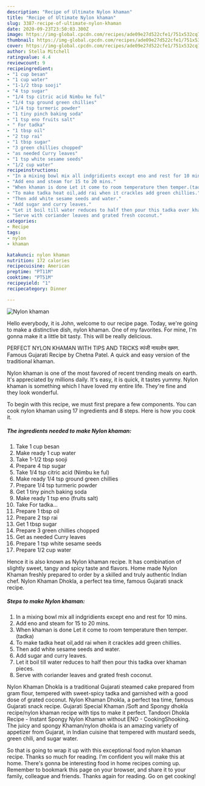 ```yaml
---
description: "Recipe of Ultimate Nylon khaman"
title: "Recipe of Ultimate Nylon khaman"
slug: 3387-recipe-of-ultimate-nylon-khaman
date: 2020-09-23T23:50:03.300Z
image: https://img-global.cpcdn.com/recipes/ade09e27d522cfe1/751x532cq70/nylon-khaman-recipe-main-photo.jpg
thumbnail: https://img-global.cpcdn.com/recipes/ade09e27d522cfe1/751x532cq70/nylon-khaman-recipe-main-photo.jpg
cover: https://img-global.cpcdn.com/recipes/ade09e27d522cfe1/751x532cq70/nylon-khaman-recipe-main-photo.jpg
author: Stella Mitchell
ratingvalue: 4.4
reviewcount: 9
recipeingredient:
- "1 cup besan"
- "1 cup water"
- "1-1/2 tbsp sooji"
- "4 tsp sugar"
- "1/4 tsp citric acid Nimbu ke ful"
- "1/4 tsp ground green chillies"
- "1/4 tsp turmeric powder"
- "1 tiny pinch baking soda"
- "1 tsp eno fruits salt"
- " For tadka"
- "1 tbsp oil"
- "2 tsp rai"
- "1 tbsp sugar"
- "3 green chillies chopped"
- "as needed Curry leaves"
- "1 tsp white sesame seeds"
- "1/2 cup water"
recipeinstructions:
- "In a mixing bowl mix all indgridients except eno and rest for 10 mins."
- "Add eno and steam for 15 to 20 mins."
- "When khaman is done Let it come to room temperature then temper.(tadka)"
- "To make tadka heat oil,add rai when it crackles add green chillies."
- "Then add white sesame seeds and water."
- "Add sugar and curry leaves."
- "Let it boil till water reduces to half then pour this tadka over khaman pieces."
- "Serve with coriander leaves and grated fresh coconut."
categories:
- Recipe
tags:
- nylon
- khaman

katakunci: nylon khaman 
nutrition: 172 calories
recipecuisine: American
preptime: "PT11M"
cooktime: "PT51M"
recipeyield: "1"
recipecategory: Dinner

---
```



![Nylon khaman](https://img-global.cpcdn.com/recipes/ade09e27d522cfe1/751x532cq70/nylon-khaman-recipe-main-photo.jpg)

Hello everybody, it is John, welcome to our recipe page. Today, we're going to make a distinctive dish, nylon khaman. One of my favorites. For mine, I'm gonna make it a little bit tasty. This will be really delicious.

PERFECT NYLON KHAMAN WITH TIPS AND TRICKS स्पंजी नायलोन खमण. Famous Gujarati Recipe by Chetna Patel. A quick and easy version of the traditional khaman.

Nylon khaman is one of the most favored of recent trending meals on earth. It's appreciated by millions daily. It's easy, it is quick, it tastes yummy. Nylon khaman is something which I have loved my entire life. They're fine and they look wonderful.


To begin with this recipe, we must first prepare a few components. You can cook nylon khaman using 17 ingredients and 8 steps. Here is how you cook it.

<!--inarticleads1-->

##### The ingredients needed to make Nylon khaman:

1. Take 1 cup besan
1. Make ready 1 cup water
1. Take 1-1/2 tbsp sooji
1. Prepare 4 tsp sugar
1. Take 1/4 tsp citric acid (Nimbu ke ful)
1. Make ready 1/4 tsp ground green chillies
1. Prepare 1/4 tsp turmeric powder
1. Get 1 tiny pinch baking soda
1. Make ready 1 tsp eno (fruits salt)
1. Take  For tadka...
1. Prepare 1 tbsp oil
1. Prepare 2 tsp rai
1. Get 1 tbsp sugar
1. Prepare 3 green chillies chopped
1. Get as needed Curry leaves
1. Prepare 1 tsp white sesame seeds
1. Prepare 1/2 cup water


Hence it is also known as Nylon khaman recipe. It has combination of slightly sweet, tangy and spicy taste and flavors. Home made Nylon Khaman freshly prepared to order by a skilled and truly authentic Indian chef. Nylon Khaman Dhokla, a perfect tea time, famous Gujarati snack recipe. 

<!--inarticleads2-->

##### Steps to make Nylon khaman:

1. In a mixing bowl mix all indgridients except eno and rest for 10 mins.
1. Add eno and steam for 15 to 20 mins.
1. When khaman is done Let it come to room temperature then temper.(tadka)
1. To make tadka heat oil,add rai when it crackles add green chillies.
1. Then add white sesame seeds and water.
1. Add sugar and curry leaves.
1. Let it boil till water reduces to half then pour this tadka over khaman pieces.
1. Serve with coriander leaves and grated fresh coconut.


Nylon Khaman Dhokla is a traditional Gujarati steamed cake prepared from gram flour, tempered with sweet-spicy tadka and garnished with a good dose of grated coconut. Nylon Khaman Dhokla, a perfect tea time, famous Gujarati snack recipe. Gujarati Special Khaman /Soft and Spongy dhokla recipe/nylon khaman recipe with tips to make it perfect. Tandoori Dhokla Recipe - Instant Spongy Nylon Khaman without ENO - CookingShooking. The juicy and spongy Khaman/nylon dhokla is an amazing variety of appetizer from Gujarat, in Indian cuisine that tempered with mustard seeds, green chili, and sugar water. 

So that is going to wrap it up with this exceptional food nylon khaman recipe. Thanks so much for reading. I'm confident you will make this at home. There's gonna be interesting food in home recipes coming up. Remember to bookmark this page on your browser, and share it to your family, colleague and friends. Thanks again for reading. Go on get cooking!
